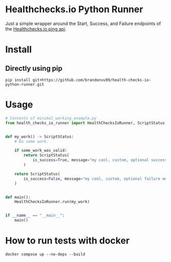 # Healthchecks.io Python Runner

Just a simple wrapper around the Start, Success, and Failure endpoints of the [Healthchecks.io ping api](https://healthchecks.io/docs/http_api/).

# Install
## Directly using pip
```
pip install git+https://github.com/brandonvu99/health-checks-io-python-runner.git
```

# Usage
```python
# Contents of minimal_working_example.py
from health_checks_io_runner import HealthChecksIoRunner, ScriptStatus


def my_work() -> ScriptStatus:
    # Do some work.

    if some_work_was_valid:
        return ScriptStatus(
            is_success=True, message="my cool, custom, optional success message"
        )

    return ScriptStatus(
        is_success=False, message="my cool, custom, optional failure message"
    )


def main():
    HealthChecksIoRunner.run(my_work)


if __name__ == "__main__":
    main()

```

# How to run tests with docker
```
docker compose up --no-deps --build
```